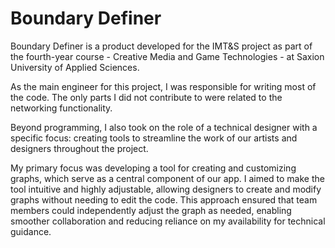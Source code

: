 # Boundary Definer 

Boundary Definer is a product developed for the IMT&S project as part of the fourth-year course - Creative Media and Game Technologies - at Saxion University of Applied Sciences.

As the main engineer for this project, I was responsible for writing most of the code. The only parts I did not contribute to were related to the networking functionality.

Beyond programming, I also took on the role of a technical designer with a specific focus: creating tools to streamline the work of our artists and designers throughout the project.

My primary focus was developing a tool for creating and customizing graphs, which serve as a central component of our app. I aimed to make the tool intuitive and highly adjustable, allowing designers to create and modify graphs without needing to edit the code. This approach ensured that team members could independently adjust the graph as needed, enabling smoother collaboration and reducing reliance on my availability for technical guidance.
